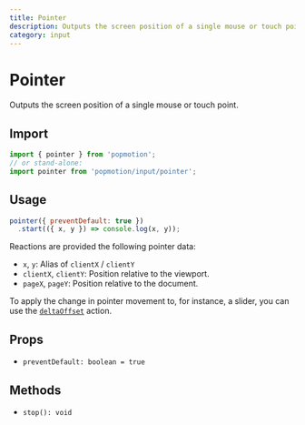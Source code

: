 ```yaml
---
title: Pointer
description: Outputs the screen position of a single mouse or touch point.
category: input
---
```


# Pointer

Outputs the screen position of a single mouse or touch point.

## Import

```javascript
import { pointer } from 'popmotion';
// or stand-alone:
import pointer from 'popmotion/input/pointer';
```

## Usage

```javascript
pointer({ preventDefault: true })
  .start(({ x, y }) => console.log(x, y));
```

Reactions are provided the following pointer data:

- `x`, `y`: Alias of `clientX` / `clientY`
- `clientX`, `clientY`: Position relative to the viewport.
- `pageX`, `pageY`: Position relative to the document.

To apply the change in pointer movement to, for instance, a slider, you can use the [`deltaOffset`](/api/delta-pointer) action.

## Props

- `preventDefault: boolean = true`

## Methods

- `stop(): void`
